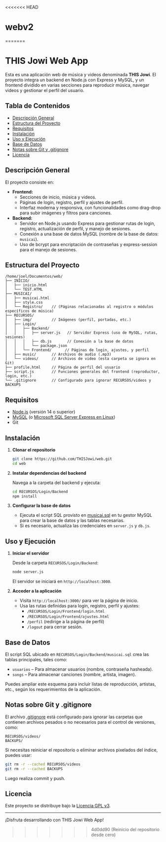 <<<<<<< HEAD
# webv2
=======
# THIS Jowi Web App

Esta es una aplicación web de música y videos denominada **THIS Jowi**. El proyecto integra un backend en Node.js con Express y MySQL, y un frontend dividido en varias secciones para reproducir música, navegar videos y gestionar el perfil del usuario.

## Tabla de Contenidos

- [Descripción General](#descripción-general)
- [Estructura del Proyecto](#estructura-del-proyecto)
- [Requisitos](#requisitos)
- [Instalación](#instalación)
- [Uso y Ejecución](#uso-y-ejecución)
- [Base de Datos](#base-de-datos)
- [Notas sobre Git y .gitignore](#notas-sobre-git-y-gitignore)
- [Licencia](#licencia)

## Descripción General

El proyecto consiste en:
- **Frontend:**  
  - Secciones de inicio, música y videos.
  - Páginas de login, registro, perfil y ajustes de perfil.
  - Interfaz moderna y responsiva, con funcionalidades como drag-drop para subir imágenes y filtros para canciones.
- **Backend:**  
  - Servidor en Node.js usando Express para gestionar rutas de login, registro, actualización de perfil, y manejo de sesiones.
  - Conexión a una base de datos MySQL (nombre de la base de datos: `musicai`).
  - Uso de bcrypt para encriptación de contraseñas y express-session para el manejo de sesiones.

## Estructura del Proyecto

```
/home/joel/Documentos/web/
├── INICIO/
│   ├── inicio.html
│   └── TEST.HTML
├── MUSICAI/
│   ├── musicai.html
│   ├── style.css
│   └── Registro/    // (Páginas relacionadas al registro o módulos específicos de música)
├── RECURSOS/
│   ├── img/         // Imágenes (perfil, portadas, etc.)
│   ├── Login/
│   │   ├── Backend/
│   │   │   ├── server.js   // Servidor Express (uso de MySQL, rutas, sesiones)
│   │   │   ├── db.js       // Conexión a la base de datos
│   │   │   └── package.json
│   │   └── Frontend/      // Páginas de login, ajustes, y perfil
│   ├── music/       // Archivos de audio (.mp3)
│   └── videos/      // Archivos de video (esta carpeta se ignora en Git)
├── profile.html     // Página de perfil del usuario
├── script.js        // Funciones generales del frontend (reproductor, login, etc.)
└── .gitignore       // Configurado para ignorar RECURSOS/videos y BACKUPS
```

## Requisitos

- [Node.js](https://nodejs.org/) (versión 14 o superior)
- [MySQL](https://www.mysql.com/) (o [Microsoft SQL Server Express en Linux](https://learn.microsoft.com/en-us/sql/linux/quickstart-install-connect-ubuntu))
- Git

## Instalación

1. **Clonar el repositorio**

   ```bash
   git clone https://github.com/THISJowi/web.git
   cd web
   ```

2. **Instalar dependencias del backend**

   Navega a la carpeta del backend y ejecuta:

   ```bash
   cd RECURSOS/Login/Backend
   npm install
   ```

3. **Configurar la base de datos**

   - Ejecuta el script SQL provisto en [musicai.sql](RECURSOS/Login/Backend/musicai.sql) en tu gestor MySQL para crear la base de datos y las tablas necesarias.
   - Si es necesario, actualiza las credenciales en `server.js` y `db.js`.

## Uso y Ejecución

1. **Iniciar el servidor**

   Desde la carpeta `RECURSOS/Login/Backend`:

   ```bash
   node server.js
   ```

   El servidor se iniciará en `http://localhost:3000`.

2. **Acceder a la aplicación**

   - Visita `http://localhost:3000/` para ver la página de inicio.
   - Usa las rutas definidas para login, registro, perfil y ajustes:
     - `/RECURSOS/Login/Frontend/login.html`
     - `/RECURSOS/Login/Frontend/ajustes.html`
     - `/perfil` (redirige a la página de perfil)
     - `/logout` para cerrar sesión.

## Base de Datos

El script SQL ubicado en `RECURSOS/Login/Backend/musicai.sql` crea las tablas principales, tales como:

- `usuarios` – Para almacenar usuarios (nombre, contraseña hasheada).
- `songs` – Para almacenar canciones (nombre, artista, imagen).
  
Puedes ampliar este esquema para incluir listas de reproducción, artistas, etc., según los requerimientos de la aplicación.

## Notas sobre Git y .gitignore

El archivo [.gitignore](.gitignore) está configurado para ignorar las carpetas que contienen archivos pesados o no necesarios para el control de versiones, como:

```
RECURSOS/videos/
BACKUPS/
```

Si necesitas reiniciar el repositorio o eliminar archivos pixelados del índice, puedes usar:

```bash
git rm -r --cached RECURSOS/videos
git rm -r --cached BACKUPS
```

Luego realiza commit y push.

## Licencia

Este proyecto se distribuye bajo la [Licencia GPL v3](LICENSE).

---

¡Disfruta desarrollando con THIS Jowi Web App!
>>>>>>> 4d0dd90 (Reinicio del repositorio desde cero)
